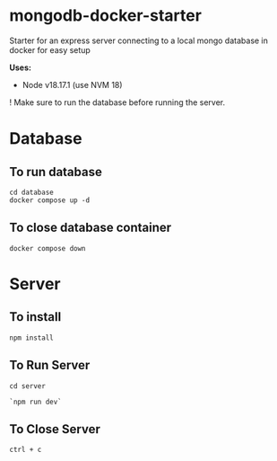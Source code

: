 # mongodb-docker-starter
Starter for an express server connecting to a local mongo database in docker for easy setup


**Uses:**
- Node v18.17.1 (use NVM 18)

! Make sure to run the database before running the server.

# Database
## To run database
``` JS Terminal
cd database
docker compose up -d
```

## To close database container
``` JS database terminal
docker compose down
```


# Server
## To install
``` JS Terminal
npm install
```

## To Run Server
``` JS Terminal
cd server
```
```
`npm run dev`
```

## To Close Server
```JS Terminal
ctrl + c
```
